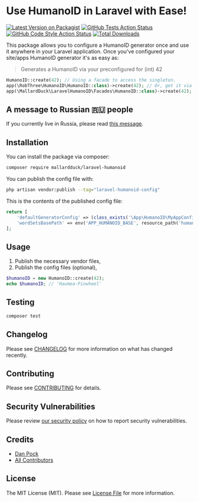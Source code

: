 # Use HumanoID in Laravel with Ease!

[![Latest Version on Packagist](https://img.shields.io/packagist/v/mallardduck/laravel-humanoid.svg?style=flat-square)](https://packagist.org/packages/mallardduck/laravel-humanoid)
[![GitHub Tests Action Status](https://img.shields.io/github/workflow/status/mallardduck/laravel-humanoid/run-tests?label=tests)](https://github.com/mallardduck/laravel-humanoid/actions?query=workflow%3Arun-tests+branch%3Amain)
[![GitHub Code Style Action Status](https://img.shields.io/github/workflow/status/mallardduck/laravel-humanoid/Check%20&%20fix%20styling?label=code%20style)](https://github.com/mallardduck/laravel-humanoid/actions?query=workflow%3A"Check+%26+fix+styling"+branch%3Amain)
[![Total Downloads](https://img.shields.io/packagist/dt/mallardduck/laravel-humanoid.svg?style=flat-square)](https://packagist.org/packages/mallardduck/laravel-humanoid)

This package allows you to configure a HumanoID generator once and use it anywhere in your Laravel application.
Once you've configured your site/apps HumanoID generator it's as easy as:

> Generates a HumanoID via your preconfigured for (int) 42
```php
HumanoID::create(42); // Using a facade to access the singleton.
app(\RobThree\HumanoID\HumanoID::class)->create(42); // Or, get it via the app container.
app(\MallardDuck\LaravelHumanoID\Facades\HumanoID::class)->create(42); // Or, get it via the app container.
```


## A message to Russian 🇷🇺 people

If you currently live in Russia, please read [this message](./ToRussianPeople.md).

## Installation

You can install the package via composer:

```bash
composer require mallardduck/laravel-humanoid
```

You can publish the config file with:

```bash
php artisan vendor:publish --tag="laravel-humanoid-config"
```

This is the contents of the published config file:

```php
return [
    'defaultGeneratorConfig' => (class_exists('\App\HumanoID\MyAppConfig')) ? \App\HumanoID\MyAppConfig::class : \MallardDuck\LaravelHumanoID\DefaultGeneratorConfig::class,
    'wordSetsBasePath' => env('APP_HUMANOID_BASE', resource_path('humanoid/')),
];
```


## Usage

1. Publish the necessary vendor files,
2. Publish the config files (optional),

```php
$humanoID = new HumanoID::create(42);
echo $humanoID; // 'Haumea-Pinwheel'
```

## Testing

```bash
composer test
```

## Changelog

Please see [CHANGELOG](CHANGELOG.md) for more information on what has changed recently.

## Contributing

Please see [CONTRIBUTING](https://github.com/spatie/.github/blob/main/CONTRIBUTING.md) for details.

## Security Vulnerabilities

Please review [our security policy](../../security/policy) on how to report security vulnerabilities.

## Credits

- [Dan Pock](https://github.com/MallardDuck)
- [All Contributors](../../contributors)

## License

The MIT License (MIT). Please see [License File](LICENSE.md) for more information.
